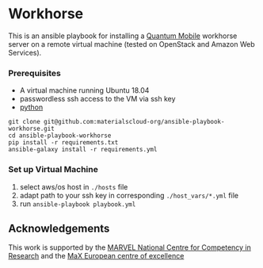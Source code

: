 # Workhorse

This is an ansible playbook for installing a 
[Quantum Mobile](https://github.com/marvel-nccr/quantum-mobile)
workhorse server on a remote virtual machine (tested on OpenStack and Amazon
Web Services).

### Prerequisites

- A virtual machine running Ubuntu 18.04
- passwordless ssh access to the VM via ssh key
- [python](https://www.python.org/)

```
git clone git@github.com:materialscloud-org/ansible-playbook-workhorse.git
cd ansible-playbook-workhorse
pip install -r requirements.txt
ansible-galaxy install -r requirements.yml
```

### Set up Virtual Machine

1. select aws/os host in `./hosts` file
1. adapt path to your ssh key in corresponding `./host_vars/*.yml` file
1. run `ansible-playbook playbook.yml`

## Acknowledgements

This work is supported by the [MARVEL National Centre for Competency in
Research](http://nccr-marvel.ch) and the [MaX European centre of
excellence](http://www.max-centre.eu/)

